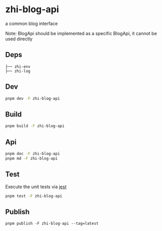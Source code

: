 # zhi-blog-api

a common blog interface

Note: BlogApi should be implemented as a specific BlogApi, it cannot be used directly

## Deps

```
├── zhi-env
├── zhi-log
````

## Dev

```bash
pnpm dev -F zhi-blog-api
```

## Build

```bash
pnpm build -F zhi-blog-api
```

## Api

```bash
pnpm doc -F zhi-blog-api
pnpm md -F zhi-blog-api
```

## Test

Execute the unit tests via [jest](https://jestjs.io/docs/getting-started#via-ts-jest)

```bash
pnpm test -F zhi-blog-api
```

## Publish

```
pnpm publish -F zhi-blog-api --tag=latest
```